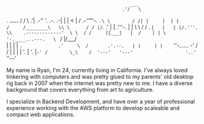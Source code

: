 
                                                 ___   
                                              .'/   \  
   .              __.....__                  / /     \ 
 .'|          .-''         '. .-.          .-| |     | 
<  |         /     .-''"'-.  `.\ \        / /| |     | 
 | |        /     /________\   \\ \      / / |/`.   .' 
 | | .'''-. |                  | \ \    / /   `.|   |  
 | |/.'''. \\    .-------------'  \ \  / /     ||___|  
 |  /    | | \    '-.____...---.   \ `  /      |/___/  
 | |     | |  `.             .'     \  /       .'.--.  
 | |     | |    `''-...... -'       / /       | |    | 
 | '.    | '.                   |`-' /        \_\    / 
 '---'   '---'                   '..'          `''--'  

  My name is Ryan, I'm 24, currently living in California. I've always loved tinkering with computers and was pretty glued to my parents' old desktop rig back in 2007 when the internet was pretty new to me. I have a diverse background that covers everything from art to agriculture. 

  I specialize in Backend Development, and have over a year of professional experience working with the AWS platform to develop scaleable and compact web applications.
